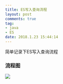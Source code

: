 ```yaml
---
title: ES写入查询流程
layout: post
comments: true
tag: 
- java
- ES
date: 2018.1.23 15:44:14
---
```


简单记录下ES写入查询流程

<!-- more -->
### 流程图

![](http://ni484sha.com/images/ES.png)

